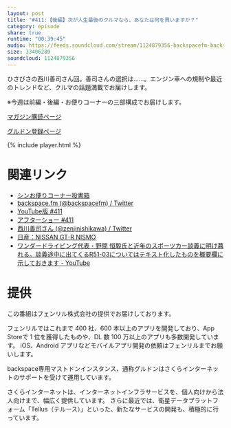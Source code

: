 ```yaml
---
layout: post
title: "#411:【後編】次が人生最後のクルマなら、あなたは何を買いますか？"
category: episode
share: true
runtime: "00:39:45"
audio: https://feeds.soundcloud.com/stream/1124879356-backspacefm-backspacefm-411-2.mp3
size: 33406289
soundcloud: 1124879356
---
```


ひさびさの西川善司さん回。善司さんの選択は……。エンジン車への規制や最近のトレンドなど、クルマの話題満載でお届けします。

※今週は前編・後編・お便りコーナーの三部構成でお届けします。

[マガジン購読ページ](https://note.com/drikin/m/m55ec296b7655)

[グルドン登録ページ](https://mstdn.guru/invite/3WVHpSMr)

{% include player.html %}

# 関連リンク
* [シンお便りコーナー投書箱](https://forms.gle/NDBngfLwc3jKbLEJ6)
* [backspace.fm (@backspacefm) / Twitter](https://twitter.com/backspacefm)
* [YouTube版 #411](https://youtu.be/nmguj_XIx4U)
* [アフターショー #411](https://note.com/backspacefm/n/n5c9e341f5965)
* [西川善司さん (@zenjinishikawa) / Twitter](https://twitter.com/zenjinishikawa)
* [日産：NISSAN GT-R NISMO](https://www3.nissan.co.jp/vehicles/new/gt-r/specifications/nismo.html)
* [ワンダードライビング代表・野間 恒毅氏と近年のスポーツカー談義に明け暮れる。談義途中に出てくるR51-03についてはテキスト化したものを概要欄に示しておきます - YouTube](https://www.youtube.com/watch?v=KJvkJ0lfaQE)

# 提供

この番組はフェンリル株式会社の提供でお届けしております。

フェンリルではこれまで 400 社、600 本以上のアプリを開発しており、App Storeで 1 位を獲得したものや、DL 数 100 万以上のアプリも多数開発しています。
iOS、Android アプリなどモバイルアプリ開発の依頼はフェンリルまでお願いします。

backspace専用マストドンインスタンス、通称グルドンはさくらインターネットのサポートを受けて運用しています。

さくらインターネットは、インターネットインフラサービスを、個人向けから法人向けまで、幅広く提供しています。
さらに最近では、衛星データプラットフォーム「Tellus（テルース）」といった、新たなサービスの開発も、積極的に行っています。
